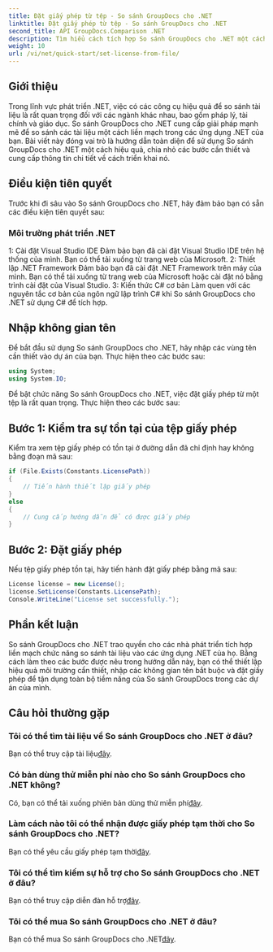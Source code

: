 ```yaml
---
title: Đặt giấy phép từ tệp - So sánh GroupDocs cho .NET
linktitle: Đặt giấy phép từ tệp - So sánh GroupDocs cho .NET
second_title: API GroupDocs.Comparison .NET
description: Tìm hiểu cách tích hợp So sánh GroupDocs cho .NET một cách liền mạch vào các ứng dụng của bạn. Thiết lập, nhập không gian tên và so sánh tài liệu một cách dễ dàng.
weight: 10
url: /vi/net/quick-start/set-license-from-file/
---
```

## Giới thiệu
Trong lĩnh vực phát triển .NET, việc có các công cụ hiệu quả để so sánh tài liệu là rất quan trọng đối với các ngành khác nhau, bao gồm pháp lý, tài chính và giáo dục. So sánh GroupDocs cho .NET cung cấp giải pháp mạnh mẽ để so sánh các tài liệu một cách liền mạch trong các ứng dụng .NET của bạn. Bài viết này đóng vai trò là hướng dẫn toàn diện để sử dụng So sánh GroupDocs cho .NET một cách hiệu quả, chia nhỏ các bước cần thiết và cung cấp thông tin chi tiết về cách triển khai nó.
## Điều kiện tiên quyết
Trước khi đi sâu vào So sánh GroupDocs cho .NET, hãy đảm bảo bạn có sẵn các điều kiện tiên quyết sau:
### Môi trường phát triển .NET
1: Cài đặt Visual Studio IDE
Đảm bảo bạn đã cài đặt Visual Studio IDE trên hệ thống của mình. Bạn có thể tải xuống từ trang web của Microsoft.
2: Thiết lập .NET Framework
Đảm bảo bạn đã cài đặt .NET Framework trên máy của mình. Bạn có thể tải xuống từ trang web của Microsoft hoặc cài đặt nó bằng trình cài đặt của Visual Studio.
3: Kiến thức C# cơ bản
Làm quen với các nguyên tắc cơ bản của ngôn ngữ lập trình C# khi So sánh GroupDocs cho .NET sử dụng C# để tích hợp.

## Nhập không gian tên
Để bắt đầu sử dụng So sánh GroupDocs cho .NET, hãy nhập các vùng tên cần thiết vào dự án của bạn. Thực hiện theo các bước sau:
```csharp
using System;
using System.IO;
```

Để bật chức năng So sánh GroupDocs cho .NET, việc đặt giấy phép từ một tệp là rất quan trọng. Thực hiện theo các bước sau:
## Bước 1: Kiểm tra sự tồn tại của tệp giấy phép
Kiểm tra xem tệp giấy phép có tồn tại ở đường dẫn đã chỉ định hay không bằng đoạn mã sau:
```csharp
if (File.Exists(Constants.LicensePath))
{
    // Tiến hành thiết lập giấy phép
}
else
{
    // Cung cấp hướng dẫn để có được giấy phép
}
```
## Bước 2: Đặt giấy phép
Nếu tệp giấy phép tồn tại, hãy tiến hành đặt giấy phép bằng mã sau:
```csharp
License license = new License();
license.SetLicense(Constants.LicensePath);
Console.WriteLine("License set successfully.");
```

## Phần kết luận
So sánh GroupDocs cho .NET trao quyền cho các nhà phát triển tích hợp liền mạch chức năng so sánh tài liệu vào các ứng dụng .NET của họ. Bằng cách làm theo các bước được nêu trong hướng dẫn này, bạn có thể thiết lập hiệu quả môi trường cần thiết, nhập các không gian tên bắt buộc và đặt giấy phép để tận dụng toàn bộ tiềm năng của So sánh GroupDocs trong các dự án của mình.
## Câu hỏi thường gặp
### Tôi có thể tìm tài liệu về So sánh GroupDocs cho .NET ở đâu?
 Bạn có thể truy cập tài liệu[đây](https://tutorials.groupdocs.com/comparison/net/).
### Có bản dùng thử miễn phí nào cho So sánh GroupDocs cho .NET không?
 Có, bạn có thể tải xuống phiên bản dùng thử miễn phí[đây](https://releases.groupdocs.com/).
### Làm cách nào tôi có thể nhận được giấy phép tạm thời cho So sánh GroupDocs cho .NET?
 Bạn có thể yêu cầu giấy phép tạm thời[đây](https://purchase.groupdocs.com/temporary-license/).
### Tôi có thể tìm kiếm sự hỗ trợ cho So sánh GroupDocs cho .NET ở đâu?
 Bạn có thể truy cập diễn đàn hỗ trợ[đây](https://forum.groupdocs.com/c/comparison/12).
### Tôi có thể mua So sánh GroupDocs cho .NET ở đâu?
 Bạn có thể mua So sánh GroupDocs cho .NET[đây](https://purchase.groupdocs.com/buy).